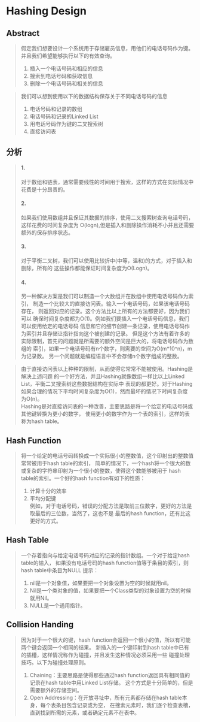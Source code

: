 # Hashing Design


## Abstract
> 假定我们想要设计一个系统用于存储雇员信息，用他们的电话号码作为键。并且我们希望能够执行以下的有效查询。  
> 1. 插入一个电话号码和相应的信息
> 2. 搜索到电话号码和获取信息
> 3. 删除一个电话号码和相关的信息

> 我们可以想到使用以下的数据结构保存关于不同电话号码的信息  
> 1. 电话号码和记录的数组
> 2. 电话号码和记录的Linked List
> 3. 用电话号码作为键的二叉搜索树
> 4. 直接访问表


## 分析
>#### 1.
>对于数组和链表，通常需要线性的时间用于搜索，这样的方式在实际情况中花费是十分昂贵的。
>#### 2.
>如果我们使用数组并且保证其数据的排序，使用二叉搜索树查询电话号码， 这样花费的时间复杂度为
>O(logn),但是插入和删除操作消耗不小并且还需要额外的保存排序状态。
>#### 3.
> 对于平衡二叉树，我们可以使用比较折中(中等，温和)的方式，对于插入和删除，所有的
> 这些操作都能保证时间复杂度为O(Logn)。
>#### 4.
> 另一种解决方案是我们可以制造一个大数组并在数组中使用电话号码作为索引，
> 制造一个比较大的直接访问表。输入一个电话号码，如果该电话号码存在，
> 则返回对应的记录。这个方法比以上所有的方法都要好，因为我们可以
> 确保时间复杂度都为O(1)。例如我们要插入一个电话号码信息，我们可以使用给定的电话号码
> 信息和它的细节创建一条记录，使用电话号码作为索引并且存储让指针指向这个被创建的记录。
> 但是这个方法有着许多的实际限制，首先的问题就是所需要的额外空间是巨大的，将电话号码作为数组的
> 索引，如果一个电话号码有n个数字，则需要的空间为O(m*10^n)，m为记录数。
> 另一个问题就是编程语言中不会存储n个数字组成的整数。


> 由于直接访问表以上种种的限制，从而使得它常常不能被使用。Hashing是解决上述问题
> 的一个好方法，并且Hashing就像数组一样比以上Linked List，平衡二叉搜索树这些数据结构在实际中
> 表现的都更好。对于Hashing如果合理的情况下平均时间复杂度为O(1)，然而最坏的情况下时间复杂度
> 为O(n)。  
> Hashing是对直接访问表的一种改善，主要思路是将一个给定的电话号码或其他键转换为更小的数字，
> 使用更小的数字作为一个表的索引，这样的表称为hash table。


## Hash Function
>将一个给定的电话号码转换成一个实际很小的整数值，这个印射出的整数值常常被用于hash table的索引，
>简单的情况下，一个hash将一个很大的数或复杂的字符串印射为一个很小的整数，使得这个数能够被用于
>hash table的索引。一个好的hash function有如下的性质：
>1. 计算十分的效率  
>2. 平均分配键  
>例如，对于电话号码，错误的分配方法是取前三位数字，更好的方法是取最后的三位数，当然了，这也不是
>最后的hash function，还有比这更好的方式。

## Hash Table
> 一个存着指向与给定电话号码对应的记录的指针数组。一个对于给定hash table的输入，
> 如果没有电话号码的hash function值等于条目的索引，则hash table中条目为NULL
> 提示：  
> 1. nil是一个对象值，如果要把一个对象设置为空的时候就用nil。
> 2. Nil是一个类对象的值，如果要把一个Class类型的对象设置为空的时候就用Nil。
> 3. NULL是一个通用指针。
## Collision Handing
>因为对于一个很大的键，hash function会返回一个很小的值，所以有可能两个键会返回一个相同的结果。
>新插入的一个键印射到hash table中已有的插槽，这样情况称作为碰撞，并且发生这种情况必须采用一些
>碰撞处理技巧。以下为碰撞处理原则。  
>1. Chaining：主要思路是使得那些通过hash function返回具有相同值的记录在hash table中用Linked List存储。
>这个方式是十分简单的，但是需要额外的存储空间。
>2. Open Addressing：在开放寻址中，所有元素都存储在hash table本身，每个表条目包含记录或为空，
>在搜索元素时，我们逐个检查表槽，直到找到所需的元素，或者确定元素不在表中。